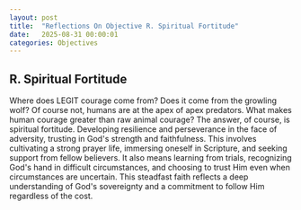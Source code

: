 ```yaml
---
layout: post
title:  "Reflections On Objective R. Spiritual Fortitude"
date:   2025-08-31 00:00:01
categories: Objectives
---
```



## R. Spiritual Fortitude

Where does LEGIT courage come from? Does it come from the growling wolf? Of course not, humans are at the apex of apex predators. What makes human courage greater than raw animal courage? The answer, of course, is spiritual fortitude. Developing resilience and perseverance in the face of adversity, trusting in God's strength and faithfulness. This involves cultivating a strong prayer life, immersing oneself in Scripture, and seeking support from fellow believers. It also means learning from trials, recognizing God's hand in difficult circumstances, and choosing to trust Him even when circumstances are uncertain. This steadfast faith reflects a deep understanding of God's sovereignty and a commitment to follow Him regardless of the cost.
